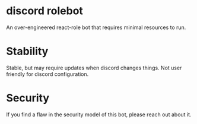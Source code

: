 # discord rolebot
 An over-engineered react-role bot that requires minimal resources to run.

# Stability

Stable, but may require updates when discord changes things. Not user friendly for discord configuration.

# Security

If you find a flaw in the security model of this bot, please reach out about it.

